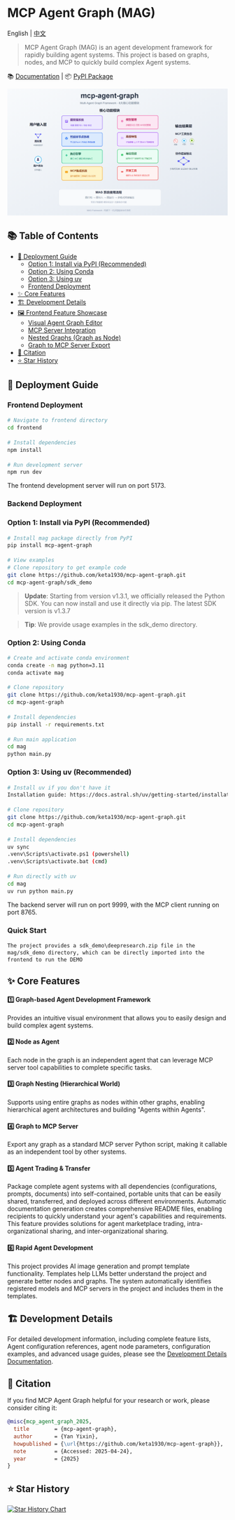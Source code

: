 # MCP Agent Graph (MAG)

English | [中文](README_CN.md)

> MCP Agent Graph (MAG) is an agent development framework for rapidly building agent systems. This project is based on graphs, nodes, and MCP to quickly build complex Agent systems.

📚 [Documentation](https://keta1930.github.io/mcp-agent-graph/#) | 📦 [PyPI Package](https://pypi.org/project/mcp-agent-graph/)

<div align="center">

![MAG System Architecture](appendix/image.png)

</div>

## 📚 Table of Contents

- [🚀 Deployment Guide](#-deployment-guide)
  - [Option 1: Install via PyPI (Recommended)](#option-1-install-via-pypi-recommended)
  - [Option 2: Using Conda](#option-2-using-conda)
  - [Option 3: Using uv](#option-3-using-uv)
  - [Frontend Deployment](#frontend-deployment)
- [✨ Core Features](#-core-features)
- [🏗️ Development Details](#️-development-details)
- [🖼️ Frontend Feature Showcase](#️-frontend-feature-showcase)
  - [Visual Agent Graph Editor](#visual-agent-graph-editor)
  - [MCP Server Integration](#mcp-server-integration)
  - [Nested Graphs (Graph as Node)](#nested-graphs-graph-as-node)
  - [Graph to MCP Server Export](#graph-to-mcp-server-export)
- [📖 Citation](#-citation)
- [⭐ Star History](#-star-history)

## 🚀 Deployment Guide

### Frontend Deployment

```bash
# Navigate to frontend directory
cd frontend

# Install dependencies
npm install

# Run development server
npm run dev
```

The frontend development server will run on port 5173.

### Backend Deployment

### Option 1: Install via PyPI (Recommended)

```bash
# Install mag package directly from PyPI
pip install mcp-agent-graph

# View examples
# Clone repository to get example code
git clone https://github.com/keta1930/mcp-agent-graph.git
cd mcp-agent-graph/sdk_demo
```

> **Update**: Starting from version v1.3.1, we officially released the Python SDK. You can now install and use it directly via pip. The latest SDK version is v1.3.7

> **Tip**: We provide usage examples in the sdk_demo directory.

### Option 2: Using Conda

```bash
# Create and activate conda environment
conda create -n mag python=3.11
conda activate mag

# Clone repository
git clone https://github.com/keta1930/mcp-agent-graph.git
cd mcp-agent-graph

# Install dependencies
pip install -r requirements.txt

# Run main application
cd mag
python main.py
```

### Option 3: Using uv (Recommended)

```bash
# Install uv if you don't have it
Installation guide: https://docs.astral.sh/uv/getting-started/installation/

# Clone repository
git clone https://github.com/keta1930/mcp-agent-graph.git
cd mcp-agent-graph

# Install dependencies
uv sync
.venv\Scripts\activate.ps1 (powershell)
.venv\Scripts\activate.bat (cmd)

# Run directly with uv
cd mag
uv run python main.py
```

The backend server will run on port 9999, with the MCP client running on port 8765.

### Quick Start
```text
The project provides a sdk_demo\deepresearch.zip file in the mag/sdk_demo directory, which can be directly imported into the frontend to run the DEMO
```

## ✨ Core Features

#### 1️⃣ Graph-based Agent Development Framework
Provides an intuitive visual environment that allows you to easily design and build complex agent systems.

#### 2️⃣ Node as Agent
Each node in the graph is an independent agent that can leverage MCP server tool capabilities to complete specific tasks.

#### 3️⃣ Graph Nesting (Hierarchical World)
Supports using entire graphs as nodes within other graphs, enabling hierarchical agent architectures and building "Agents within Agents".

#### 4️⃣ Graph to MCP Server
Export any graph as a standard MCP server Python script, making it callable as an independent tool by other systems.

#### 5️⃣ Agent Trading & Transfer
Package complete agent systems with all dependencies (configurations, prompts, documents) into self-contained, portable units that can be easily shared, transferred, and deployed across different environments. Automatic documentation generation creates comprehensive README files, enabling recipients to quickly understand your agent's capabilities and requirements. This feature provides solutions for agent marketplace trading, intra-organizational sharing, and inter-organizational sharing.

#### 6️⃣ Rapid Agent Development
This project provides AI image generation and prompt template functionality. Templates help LLMs better understand the project and generate better nodes and graphs. The system automatically identifies registered models and MCP servers in the project and includes them in the templates.

## 🏗️ Development Details

For detailed development information, including complete feature lists, Agent configuration references, agent node parameters, configuration examples, and advanced usage guides, please see the [Development Details Documentation](appendix/intro_en.md).

## 📖 Citation

If you find MCP Agent Graph helpful for your research or work, please consider citing it:

```bibtex
@misc{mcp_agent_graph_2025,
  title        = {mcp-agent-graph},
  author       = {Yan Yixin},
  howpublished = {\url{https://github.com/keta1930/mcp-agent-graph}},
  note         = {Accessed: 2025-04-24},
  year         = {2025}
}
```

## ⭐ Star History

[![Star History Chart](https://api.star-history.com/svg?repos=keta1930/mcp-agent-graph&type=Date)](https://www.star-history.com/#keta1930/mcp-agent-graph&Date)